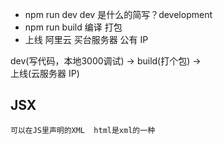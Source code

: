 - npm run dev 
    dev 是什么的简写？development       
- npm run build    编译  打包        
- 上线 阿里云 买台服务器  公有 IP

dev(写代码，本地3000调试) -> build(打个包) ->          
上线(云服务器 IP)

## JSX    
    可以在JS里声明的XML  html是xml的一种